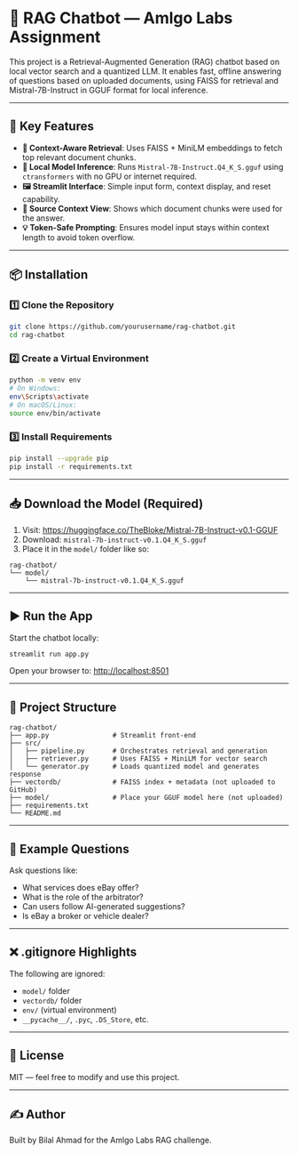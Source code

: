 
# 🤖 RAG Chatbot — Amlgo Labs Assignment

This project is a Retrieval-Augmented Generation (RAG) chatbot based on local vector search and a quantized LLM. It enables fast, offline answering of questions based on uploaded documents, using FAISS for retrieval and Mistral-7B-Instruct in GGUF format for local inference.

---

## 🔹 Key Features

- **📄 Context-Aware Retrieval**: Uses FAISS + MiniLM embeddings to fetch top relevant document chunks.
- **🧠 Local Model Inference**: Runs `Mistral-7B-Instruct.Q4_K_S.gguf` using `ctransformers` with no GPU or internet required.
- **🖼️ Streamlit Interface**: Simple input form, context display, and reset capability.
- **📑 Source Context View**: Shows which document chunks were used for the answer.
- **💡 Token-Safe Prompting**: Ensures model input stays within context length to avoid token overflow.

---

## 📦 Installation

### 1️⃣ Clone the Repository

```bash
git clone https://github.com/yourusername/rag-chatbot.git
cd rag-chatbot
```

### 2️⃣ Create a Virtual Environment

```bash
python -m venv env
# On Windows:
env\Scripts\activate
# On macOS/Linux:
source env/bin/activate
```

### 3️⃣ Install Requirements

```bash
pip install --upgrade pip
pip install -r requirements.txt
```

---

## 📥 Download the Model (Required)

1. Visit: https://huggingface.co/TheBloke/Mistral-7B-Instruct-v0.1-GGUF
2. Download: `mistral-7b-instruct-v0.1.Q4_K_S.gguf`
3. Place it in the `model/` folder like so:

```
rag-chatbot/
└── model/
    └── mistral-7b-instruct-v0.1.Q4_K_S.gguf
```

---

## ▶️ Run the App

Start the chatbot locally:

```bash
streamlit run app.py
```

Open your browser to: [http://localhost:8501](http://localhost:8501)

---

## 📄 Project Structure

```
rag-chatbot/
├── app.py                # Streamlit front-end
├── src/
│   ├── pipeline.py       # Orchestrates retrieval and generation
│   ├── retriever.py      # Uses FAISS + MiniLM for vector search
│   └── generator.py      # Loads quantized model and generates response
├── vectordb/             # FAISS index + metadata (not uploaded to GitHub)
├── model/                # Place your GGUF model here (not uploaded)
├── requirements.txt
└── README.md
```

---

## 🧠 Example Questions

Ask questions like:

- What services does eBay offer?
- What is the role of the arbitrator?
- Can users follow AI-generated suggestions?
- Is eBay a broker or vehicle dealer?

---

## ❌ .gitignore Highlights

The following are ignored:

- `model/` folder
- `vectordb/` folder
- `env/` (virtual environment)
- `__pycache__/`, `.pyc`, `.DS_Store`, etc.

---

## 📜 License

MIT — feel free to modify and use this project.

---

## ✍️ Author

Built by Bilal Ahmad for the Amlgo Labs RAG challenge.
